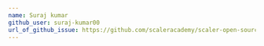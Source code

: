 ```yaml
---
name: Suraj kumar
github_user: suraj-kumar00
url_of_github_issue: https://github.com/scaleracademy/scaler-open-source-september-challenge/issues/509
---
```

